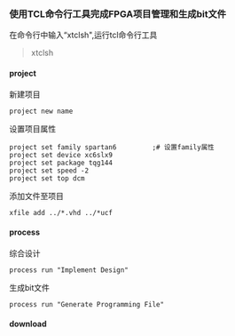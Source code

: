 ### 使用TCL命令行工具完成FPGA项目管理和生成bit文件
在命令行中输入“xtclsh",运行tcl命令行工具
>xtclsh
#### project
新建项目

    project new name

设置项目属性
```
project set family spartan6         ;# 设置family属性
project set device xc6slx9
project set package tqg144
project set speed -2
project set top dcm
```
添加文件至项目
```
xfile add ../*.vhd ../*ucf
```
#### process
综合设计

    process run "Implement Design"

生成bit文件
    
    process run "Generate Programming File"


#### download
